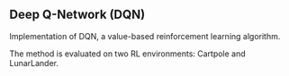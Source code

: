 ## Deep Q-Network (DQN)

Implementation of DQN, a value-based reinforcement learning algorithm.

The method is evaluated on two RL environments: Cartpole and LunarLander.
